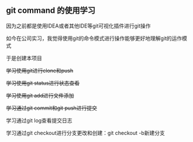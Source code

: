 ## git command 的使用学习

因为之前都是使用IDEA或者其他IDE等git可视化插件进行git操作

如今在公司实习，我觉得使用git的命令模式进行操作能够更好地理解git的运作模式

于是创建本项目



~~学习使用git进行clone和push~~

~~学习使用git status进行状态查看~~

~~学习使用git add进行文件添加~~

~~学习通过git commit和git push进行提交~~

学习通过git log查看提交日志

学习通过git checkout进行分支更改和创建：git checkout -b新建分支